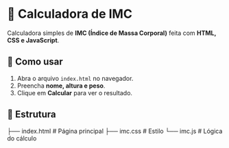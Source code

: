 # 🧮 Calculadora de IMC

Calculadora simples de **IMC (Índice de Massa Corporal)** feita com **HTML, CSS e JavaScript**.

## 🚀 Como usar
1. Abra o arquivo `index.html` no navegador.  
2. Preencha **nome, altura e peso**.  
3. Clique em **Calcular** para ver o resultado.

## 📂 Estrutura
├── index.html # Página principal
├── imc.css # Estilo
└── imc.js # Lógica do cálculo

